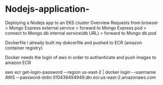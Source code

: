 # Nodejs-application-
Deploying a Nodejs app to an EKS cluster 
Overview
Requests from browser > Mongo Express external service > forward to Mongo Express pod > connect to Mongo db internal service(db URL) > forward to Mongo db pod


Dockerfile 
i already built my dokcerfile and pushed to ECR (amazon container registry)

Docker needs the login of aws in order to authenticate and push images to amazon ECR
 
aws ecr get-login-password --region us-east-2 | docker login --username AWS --password-stdin 010438494949.dkr.ecr.us-east-2.amazonaws.com

